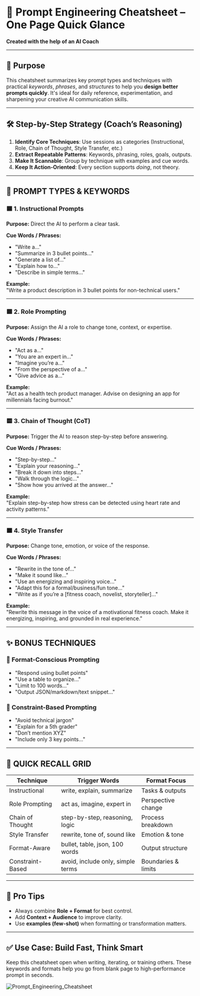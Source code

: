
# 🧠 Prompt Engineering Cheatsheet – One Page Quick Glance

**Created with the help of an AI Coach**

---

## 🎯 Purpose

This cheatsheet summarizes key prompt types and techniques with practical *keywords*, *phrases*, and *structures* to help you **design better prompts quickly**. It's ideal for daily reference, experimentation, and sharpening your creative AI communication skills.

---

## 🛠️ Step-by-Step Strategy (Coach’s Reasoning)

1. **Identify Core Techniques**: Use sessions as categories (Instructional, Role, Chain of Thought, Style Transfer, etc.)
2. **Extract Repeatable Patterns**: Keywords, phrasing, roles, goals, outputs.
3. **Make It Scannable**: Group by technique with examples and cue words.
4. **Keep It Action-Oriented**: Every section supports *doing*, not theory.

---

## 🧾 PROMPT TYPES & KEYWORDS

### 🟦 1. Instructional Prompts
**Purpose:** Direct the AI to perform a clear task.

**Cue Words / Phrases:**  
- "Write a..."  
- "Summarize in 3 bullet points..."  
- "Generate a list of..."  
- "Explain how to..."  
- "Describe in simple terms..."

**Example:**  
"Write a product description in 3 bullet points for non-technical users."

---

### 🟩 2. Role Prompting
**Purpose:** Assign the AI a role to change tone, context, or expertise.

**Cue Words / Phrases:**  
- "Act as a..."  
- "You are an expert in..."  
- "Imagine you’re a..."  
- "From the perspective of a..."  
- "Give advice as a..."

**Example:**  
"Act as a health tech product manager. Advise on designing an app for millennials facing burnout."

---

### 🟨 3. Chain of Thought (CoT)
**Purpose:** Trigger the AI to reason step-by-step before answering.

**Cue Words / Phrases:**  
- "Step-by-step..."  
- "Explain your reasoning..."  
- "Break it down into steps..."  
- "Walk through the logic..."  
- "Show how you arrived at the answer..."

**Example:**  
"Explain step-by-step how stress can be detected using heart rate and activity patterns."

---

### 🟧 4. Style Transfer
**Purpose:** Change tone, emotion, or voice of the response.

**Cue Words / Phrases:**  
- "Rewrite in the tone of..."  
- "Make it sound like..."  
- "Use an energizing and inspiring voice..."  
- "Adapt this for a formal/business/fun tone..."  
- "Write as if you’re a [fitness coach, novelist, storyteller]..."

**Example:**  
"Rewrite this message in the voice of a motivational fitness coach. Make it energizing, inspiring, and grounded in real experience."

---

## ✨ BONUS TECHNIQUES

### 📌 Format-Conscious Prompting
- "Respond using bullet points"  
- "Use a table to organize..."  
- "Limit to 100 words..."  
- "Output JSON/markdown/text snippet..."  

### 📌 Constraint-Based Prompting
- "Avoid technical jargon"  
- "Explain for a 5th grader"  
- "Don’t mention XYZ"  
- "Include only 3 key points..."

---

## 🔁 QUICK RECALL GRID

| Technique        | Trigger Words                        | Format Focus        |
|------------------|--------------------------------------|---------------------|
| Instructional    | write, explain, summarize            | Tasks & outputs     |
| Role Prompting   | act as, imagine, expert in           | Perspective change  |
| Chain of Thought | step-by-step, reasoning, logic       | Process breakdown   |
| Style Transfer   | rewrite, tone of, sound like         | Emotion & tone      |
| Format-Aware     | bullet, table, json, 100 words       | Output structure    |
| Constraint-Based | avoid, include only, simple terms    | Boundaries & limits |

---

## 🧭 Pro Tips
- Always combine **Role + Format** for best control.
- Add **Context + Audience** to improve clarity.
- Use **examples (few-shot)** when formatting or transformation matters.

---

## ✅ Use Case: Build Fast, Think Smart

Keep this cheatsheet open when writing, iterating, or training others. These keywords and formats help you go from blank page to high-performance prompt in seconds.


![Prompt_Engineering_Cheatsheet](https://github.com/user-attachments/assets/521fc7c2-6f9b-4ff4-9ff5-fc8a1de42af3)
